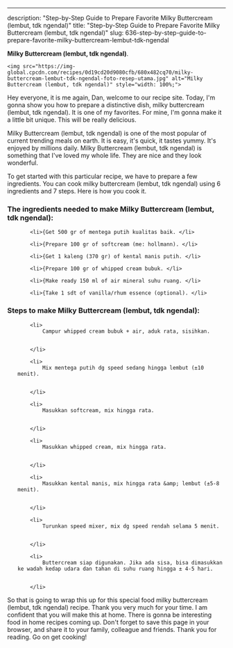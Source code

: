 ---
description: "Step-by-Step Guide to Prepare Favorite Milky Buttercream (lembut, tdk ngendal)"
title: "Step-by-Step Guide to Prepare Favorite Milky Buttercream (lembut, tdk ngendal)"
slug: 636-step-by-step-guide-to-prepare-favorite-milky-buttercream-lembut-tdk-ngendal

<p>
	<strong>Milky Buttercream (lembut, tdk ngendal)</strong>. 
	
</p>
<p>
	
	<img src="https://img-global.cpcdn.com/recipes/0d19cd20d9080cfb/680x482cq70/milky-buttercream-lembut-tdk-ngendal-foto-resep-utama.jpg" alt="Milky Buttercream (lembut, tdk ngendal)" style="width: 100%;">
	
	
</p>
<p>
	Hey everyone, it is me again, Dan, welcome to our recipe site. Today, I'm gonna show you how to prepare a distinctive dish, milky buttercream (lembut, tdk ngendal). It is one of my favorites. For mine, I'm gonna make it a little bit unique. This will be really delicious.
</p>
	
<p>
	
</p>
<p>
	Milky Buttercream (lembut, tdk ngendal) is one of the most popular of current trending meals on earth. It is easy, it's quick, it tastes yummy. It's enjoyed by millions daily. Milky Buttercream (lembut, tdk ngendal) is something that I've loved my whole life. They are nice and they look wonderful.
</p>

<p>
To get started with this particular recipe, we have to prepare a few ingredients. You can cook milky buttercream (lembut, tdk ngendal) using 6 ingredients and 7 steps. Here is how you cook it.
</p>

<h3>The ingredients needed to make Milky Buttercream (lembut, tdk ngendal):</h3>

<ol>
	
		<li>{Get 500 gr of mentega putih kualitas baik. </li>
	
		<li>{Prepare 100 gr of softcream (me: hollmann). </li>
	
		<li>{Get 1 kaleng (370 gr) of kental manis putih. </li>
	
		<li>{Prepare 100 gr of whipped cream bubuk. </li>
	
		<li>{Make ready 150 ml of air mineral suhu ruang. </li>
	
		<li>{Take 1 sdt of vanilla/rhum essence (optional). </li>
	
</ol>
<p>
	
</p>

<h3>Steps to make Milky Buttercream (lembut, tdk ngendal):</h3>

<ol>
	
		<li>
			Campur whipped cream bubuk + air, aduk rata, sisihkan.
			
			
		</li>
	
		<li>
			Mix mentega putih dg speed sedang hingga lembut (±10 menit).
			
			
		</li>
	
		<li>
			Masukkan softcream, mix hingga rata.
			
			
		</li>
	
		<li>
			Masukkan whipped cream, mix hingga rata.
			
			
		</li>
	
		<li>
			Masukkan kental manis, mix hingga rata &amp; lembut (±5-8 menit).
			
			
		</li>
	
		<li>
			Turunkan speed mixer, mix dg speed rendah selama 5 menit.
			
			
		</li>
	
		<li>
			Buttercream siap digunakan. Jika ada sisa, bisa dimasukkan ke wadah kedap udara dan tahan di suhu ruang hingga ± 4-5 hari.
			
			
		</li>
	
</ol>

<p>
	
</p>

<p>
	So that is going to wrap this up for this special food milky buttercream (lembut, tdk ngendal) recipe. Thank you very much for your time. I am confident that you will make this at home. There is gonna be interesting food in home recipes coming up. Don't forget to save this page in your browser, and share it to your family, colleague and friends. Thank you for reading. Go on get cooking!
</p>
